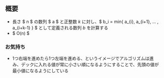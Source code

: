 ## 概要

- 長さ $ n $ の数列 $ a $ と正整数 $k$ に対し、$ b_i = min\{ a_{i}, a_{i+1}, ... , a_{i+k-1} \} $ として定義される数列 $b$ を計算する
- $ O(n) $

### お気持ち
- 1つ右端を進めたら1つ左端を進める、というイメージでアルゴリズムは進み、デックに入れる値が常に小さい順になるようにすることで、先頭の値が最小値になるようにしている

